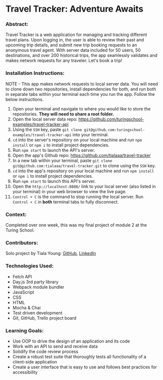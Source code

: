 # Travel Tracker: Adventure Awaits

### Abstract:
[//]: <> (Briefly describe what you built and its features. What problem is the app solving? How does this application solve that problem?)
Travel Tracker is a web application for managing and tracking different travel plans. Upon logging in, the user is able to review their past and upcoming trip details, and submit new trip booking requests to an anonymous travel agent. With server data included for 50 users, 50 destinations, and over 200 historical trips, the app seamlessly validates and makes network requests for any traveler. Let's book a trip!

### Installation Instructions:
[//]: <> (What steps does a person have to take to get your app cloned down and running?)
NOTE - This app makes network requests to local server data. You will need to clone down two repositories, install dependencies for both, and run both in separate tabs within your terminal each time you run the app. Follow the below instructions.

1. Open your terminal and navigate to where you would like to store the repositories. **They will need to share a root folder.**
2. Open the local server data repo: https://github.com/turingschool-examples/travel-tracker-api
3. Using the `SSH` key, paste `git clone git@github.com:turingschool-examples/travel-tracker-api` into your terminal.
4. `cd` into the server's repository on your local machine and run `npm install` or `npm i` to install project dependencies.
5. Run `npm start` to launch the API's server.
6. Open the app's Github repo: https://github.com/tialaaa/travel-tracker
7. In a new tab within your terminal, paste `git clone git@github.com:tialaaa/travel-tracker.git` to clone using the `SSH` key. 
8. `cd` into the app's repository on your local machine and run `npm install` or `npm i` to install project dependencies.
9. Run `npm start` to launch this API's server.
10. Open the `http://localhost:8080/` link to your local server (also listed in your terminal) in your web browser to view the live page.
11. `Control + C` is the command to stop running the local server. Run `Control + C` in **both** terminal tabs to fully disconnect.

[//]: <> (Preview of App:)


### Context:
[//]: <> (Give some context for the project here. How long did you have to work on it? How far into the Turing program are you?)
Completed over one week, this was my final project of module 2 at the Turing School.

### Contributors:
[//]: <> (Who worked on this application? Link to their GitHubs.)
Solo project by Tiala Young: [GitHub](https://github.com/tialaaa), [LinkedIn](https://www.linkedin.com/in/tialayoung/)

### Technologies Used:
- Fetch API
- Day.js 3rd party library
- Webpack module bundler
- JavaScript
- CSS
- HTML
- Mocha & Chai
- Test driven development
- Git, GitHub, Trello project board

### Learning Goals:
[//]: <> (What were the learning goals of this project? What tech did you work with?)
- Use OOP to drive the design of an application and its code
- Work with an API to send and receive data
- Solidify the code review process
- Create a robust test suite that thoroughly tests all functionality of a client-side application
- Create a user interface that is easy to use and follows best practices for accessibility


[//]: <> (What are 2-3 wins you have from this project? What were some challenges you faced - and how did you get over them?)

